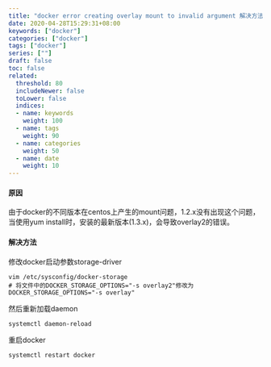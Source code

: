 ```yaml
---
title: "docker error creating overlay mount to invalid argument 解决方法"
date: 2020-04-28T15:29:31+08:00
keywords: ["docker"]
categories: ["docker"]
tags: ["docker"]
series: [""]
draft: false
toc: false
related:
  threshold: 80
  includeNewer: false
  toLower: false
  indices:
  - name: keywords
    weight: 100
  - name: tags
    weight: 90
  - name: categories
    weight: 50
  - name: date
    weight: 10
---
```



#### 原因
由于docker的不同版本在centos上产生的mount问题，1.2.x没有出现这个问题，当使用yum install时，安装的最新版本(1.3.x)，会导致overlay2的错误。

#### 解决方法
修改docker启动参数storage-driver
```
vim /etc/sysconfig/docker-storage
# 将文件中的DOCKER_STORAGE_OPTIONS="-s overlay2"修改为DOCKER_STORAGE_OPTIONS="-s overlay"

```
然后重新加载daemon
```
systemctl daemon-reload
```

重启docker
```
systemctl restart docker
```




